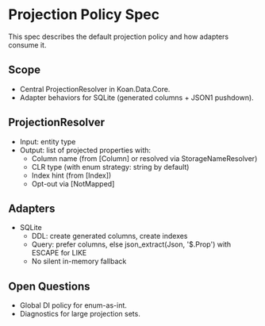 # Projection Policy Spec

This spec describes the default projection policy and how adapters consume it.

## Scope
- Central ProjectionResolver in Koan.Data.Core.
- Adapter behaviors for SQLite (generated columns + JSON1 pushdown).

## ProjectionResolver
- Input: entity type
- Output: list of projected properties with:
  - Column name (from [Column] or resolved via StorageNameResolver)
  - CLR type (with enum strategy: string by default)
  - Index hint (from [Index])
  - Opt-out via [NotMapped]

## Adapters
- SQLite
  - DDL: create generated columns, create indexes
  - Query: prefer columns, else json_extract(Json, '$.Prop') with ESCAPE for LIKE
  - No silent in-memory fallback

## Open Questions
- Global DI policy for enum-as-int.
- Diagnostics for large projection sets.
